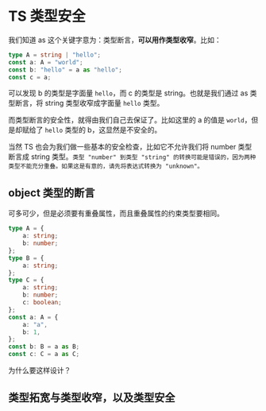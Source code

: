 # TS 类型安全

我们知道 as 这个关键字意为：类型断言，**可以用作类型收窄**。比如：

```ts
type A = string | "hello";
const a: A = "world";
const b: "hello" = a as "hello";
const c = a;
```

可以发现 b 的类型是字面量 `hello`，而 c 的类型是 string。也就是我们通过 as 类型断言，将 string 类型收窄成字面量 `hello` 类型。

而类型断言的安全性，就得由我们自己去保证了。比如这里的 a 的值是 `world`，但是却赋给了 `hello` 类型的 b，这显然是不安全的。

当然 TS 也会为我们做一些基本的安全检查，比如它不允许我们将 number 类型断言成 string 类型。`类型 "number" 到类型 "string" 的转换可能是错误的，因为两种类型不能充分重叠。如果这是有意的，请先将表达式转换为 "unknown"。`

## object 类型的断言

可多可少，但是必须要有重叠属性，而且重叠属性的约束类型要相同。

```ts
type A = {
    a: string;
    b: number;
};
type B = {
    a: string;
};
type C = {
    a: string;
    b: number;
    c: boolean;
};
const a: A = {
    a: "a",
    b: 1,
};
const b: B = a as B;
const c: C = a as C;
```

为什么要这样设计？

## 类型拓宽与类型收窄，以及类型安全
